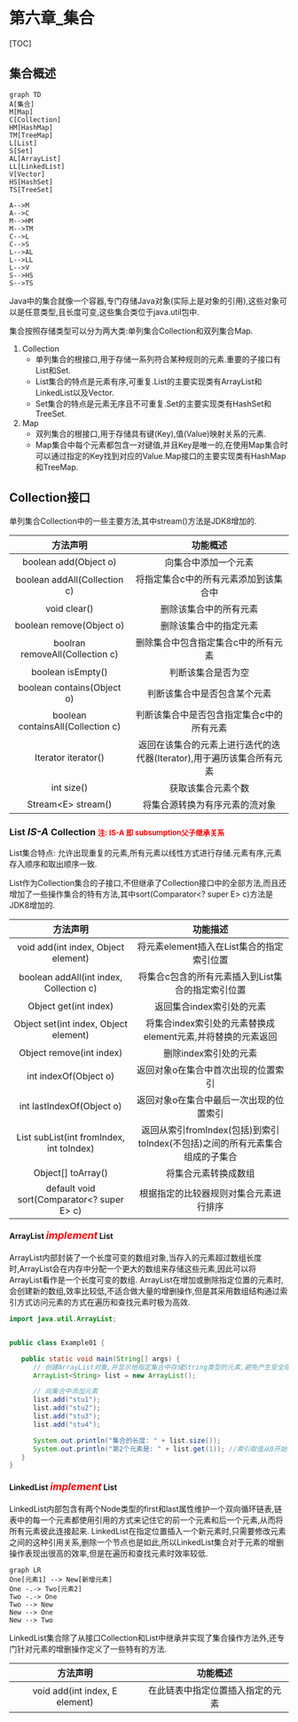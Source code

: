 # 第六章_集合

[TOC]

## 集合概述

```mermaid
graph TD
A[集合]
M[Map]
C[Collection]
HM[HashMap]
TM[TreeMap]
L[List]
S[Set]
AL[ArrayList]
LL[LinkedList]
V[Vector]
HS[HashSet]
TS[TreeSet]

A-->M
A-->C
M-->HM
M-->TM
C-->L
C-->S
L-->AL
L-->LL
L-->V
S-->HS
S-->TS
```

Java中的集合就像一个容器,专门存储Java对象(实际上是对象的引用),这些对象可以是任意类型,且长度可变,这些集合类位于java.util包中.

集合按照存储类型可以分为两大类:单列集合Collection和双列集合Map.

1. Collection
   - 单列集合的根接口,用于存储一系列符合某种规则的元素.重要的子接口有List和Set.
   - List集合的特点是元素有序,可重复.List的主要实现类有ArrayList和LinkedList以及Vector.
   - Set集合的特点是元素无序且不可重复.Set的主要实现类有HashSet和TreeSet.
2. Map
   - 双列集合的根接口,用于存储具有键(Key),值(Value)映射关系的元素.
   - Map集合中每个元素都包含一对键值,并且Key是唯一的,在使用Map集合时可以通过指定的Key找到对应的Value.Map接口的主要实现类有HashMap和TreeMap.

## Collection接口

单列集合Collection中的一些主要方法,其中stream()方法是JDK8增加的.

|方法声明|功能概述|
|:--:|:--:|
|boolean add(Object o)|向集合中添加一个元素|
|boolean addAll(Collection c)|将指定集合c中的所有元素添加到该集合中|
|void clear()|删除该集合中的所有元素|
|boolean remove(Object o)|删除该集合中的指定元素|
|boolran removeAll(Collection c)|删除集合中包含指定集合c中的所有元素|
|boolean isEmpty()|判断该集合是否为空|
|boolean contains(Object o)|判断该集合中是否包含某个元素|
|boolean containsAll(Collection c)|判断该集合中是否包含指定集合c中的所有元素|
|Iterator iterator()|返回在该集合的元素上进行迭代的迭代器(Iterator),用于遍历该集合所有元素|
|int size()|获取该集合元素个数|
|Stream\<E> stream()|将集合源转换为有序元素的流对象|

### List <i><font size=4>IS-A</font></i> Collection <font size=2 color=red>注: IS-A 即 subsumption父子继承关系</font>

List集合特点: 允许出现重复的元素,所有元素以线性方式进行存储.元素有序,元素存入顺序和取出顺序一致.

List作为Collection集合的子接口,不但继承了Collection接口中的全部方法,而且还增加了一些操作集合的特有方法,其中sort(Comparator<? super E> c)方法是JDK8增加的.

|方法声明|功能描述|
|:--:|:--:|
|void add(int index, Object element)|将元素element插入在List集合的指定索引位置|
|boolean addAll(int index, Collection c)|将集合c包含的所有元素插入到List集合的指定索引位置|
|Object get(int index)|返回集合index索引处的元素|
|Object set(int index, Object element)|将集合index索引处的元素替换成element元素,并将替换的元素返回|
|Object remove(int index)|删除index索引处的元素|
|int indexOf(Object o)|返回对象o在集合中首次出现的位置索引|
|int lastIndexOf(Object o)|返回对象o在集合中最后一次出现的位置索引|
|List subList(int fromIndex, int toIndex)|返回从索引fromIndex(包括)到索引toIndex(不包括)之间的所有元素集合组成的子集合|
|Object[] toArray()|将集合元素转换成数组|
|default void sort(Comparator<? super E> c)|根据指定的比较器规则对集合元素进行排序|

#### ArrayList <font size=4 color=red><i>implement</i></font> List

ArrayList内部封装了一个长度可变的数组对象,当存入的元素超过数组长度时,ArrayList会在内存中分配一个更大的数组来存储这些元素,因此可以将ArrayList看作是一个长度可变的数组.
ArrayList在增加或删除指定位置的元素时,会创建新的数组,效率比较低,不适合做大量的增删操作,但是其采用数组结构通过索引方式访问元素的方式在遍历和查找元素时极为高效.

```java
import java.util.ArrayList;


public class Example01 {

   public static void main(String[] args) {
      // 创建ArrayList对象,并显示地指定集合中存储String类型的元素,避免产生安全隐患
      ArrayList<String> list = new ArrayList();

      // 向集合中添加元素
      list.add("stu1");
      list.add("stu2");
      list.add("stu3");
      list.add("stu4");

      System.out.println("集合的长度: " + list.size());
      System.out.println("第2个元素是: " + list.get(1)); //索引取值从0开始
   }
}
```

#### LinkedList <font size=4 color=red><i>implement</i></font> List

LinkedList内部包含有两个Node类型的first和last属性维护一个双向循环链表,链表中的每一个元素都使用引用的方式来记住它的前一个元素和后一个元素,从而将所有元素彼此连接起来.
LinkedList在指定位置插入一个新元素时,只需要修改元素之间的这种引用关系,删除一个节点也是如此,所以LinkedList集合对于元素的增删操作表现出很高的效率,但是在遍历和查找元素时效率较低.

```mermaid
graph LR
One[元素1] --> New[新增元素]
One -.-> Two[元素2]
Two -.-> One
Two --> New
New --> One
New --> Two
```

LinkedList集合除了从接口Collection和List中继承并实现了集合操作方法外,还专门针对元素的增删操作定义了一些特有的方法.

|方法声明|功能概述|
|:--:|:--:|
|void add(int index, E element)|在此链表中指定位置插入指定的元素|
